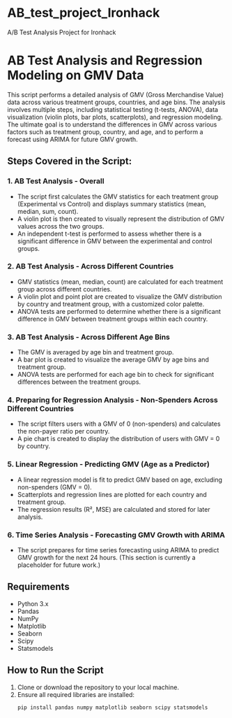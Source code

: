 # AB_test_project_Ironhack
A/B Test Analysis Project for Ironhack

# AB Test Analysis and Regression Modeling on GMV Data

This script performs a detailed analysis of GMV (Gross Merchandise Value) data across various treatment groups, countries, and age bins. The analysis involves multiple steps, including statistical testing (t-tests, ANOVA), data visualization (violin plots, bar plots, scatterplots), and regression modeling. The ultimate goal is to understand the differences in GMV across various factors such as treatment group, country, and age, and to perform a forecast using ARIMA for future GMV growth.

## Steps Covered in the Script:

### 1. **AB Test Analysis - Overall**
   - The script first calculates the GMV statistics for each treatment group (Experimental vs Control) and displays summary statistics (mean, median, sum, count).
   - A violin plot is then created to visually represent the distribution of GMV values across the two groups.
   - An independent t-test is performed to assess whether there is a significant difference in GMV between the experimental and control groups.

### 2. **AB Test Analysis - Across Different Countries**
   - GMV statistics (mean, median, count) are calculated for each treatment group across different countries.
   - A violin plot and point plot are created to visualize the GMV distribution by country and treatment group, with a customized color palette.
   - ANOVA tests are performed to determine whether there is a significant difference in GMV between treatment groups within each country.

### 3. **AB Test Analysis - Across Different Age Bins**
   - The GMV is averaged by age bin and treatment group.
   - A bar plot is created to visualize the average GMV by age bins and treatment group.
   - ANOVA tests are performed for each age bin to check for significant differences between the treatment groups.

### 4. **Preparing for Regression Analysis - Non-Spenders Across Different Countries**
   - The script filters users with a GMV of 0 (non-spenders) and calculates the non-payer ratio per country.
   - A pie chart is created to display the distribution of users with GMV = 0 by country.

### 5. **Linear Regression - Predicting GMV (Age as a Predictor)**
   - A linear regression model is fit to predict GMV based on age, excluding non-spenders (GMV = 0).
   - Scatterplots and regression lines are plotted for each country and treatment group.
   - The regression results (R², MSE) are calculated and stored for later analysis.

### 6. **Time Series Analysis - Forecasting GMV Growth with ARIMA**
   - The script prepares for time series forecasting using ARIMA to predict GMV growth for the next 24 hours. (This section is currently a placeholder for future work.)

## Requirements

- Python 3.x
- Pandas
- NumPy
- Matplotlib
- Seaborn
- Scipy
- Statsmodels

## How to Run the Script

1. Clone or download the repository to your local machine.
2. Ensure all required libraries are installed:
   ```bash
   pip install pandas numpy matplotlib seaborn scipy statsmodels

